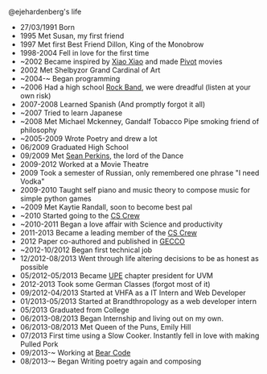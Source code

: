 @ejehardenberg's life

- 27/03/1991 Born
- 1995 Met Susan, my first friend
- 1997 Met first Best Friend Dillon, King of the Monobrow
- 1998-2004 Fell in love for the first time
- ~2002 Became inspired by [Xiao Xiao](http://www.newgrounds.com/portal/view/42801) and made [Pivot](http://pivotanimator.net/) movies
- 2002 Met Shelbyzor Grand Cardinal of Art
- ~2004-~ Began programming
- ~2006 Had a high school [Rock Band](https://myspace.com/somersworthfallenfantasy), we were dreadful (listen at your own risk)
- 2007-2008 Learned Spanish (And promptly forgot it all) 
- ~2007 Tried to learn Japanese
- ~2008 Met Michael Mckenney, Gandalf Tobacco Pipe smoking friend of philosophy
- ~2005-2009 Wrote Poetry and drew a lot
- 06/2009 Graduated High School
- 09/2009 Met [Sean Perkins](http://scperkins.github.io), the lord of the Dance
- 2009-2012 Worked at a Movie Theatre
- 2009 Took a semester of Russian, only remembered one phrase "I need Vodka"
- 2009-2010 Taught self piano and music theory to compose music for simple python games
- ~2009 Met Kaytie Randall, soon to become best pal
- ~2010 Started going to the [CS Crew](http://www.uvm.edu/~cscrew/)
- ~2010-2011 Began a love affair with Science and productivity
- 2011-2013 Became a leading member of the [CS Crew](http://www.uvm.edu/~cscrew/)
- 2012 Paper co-authored and published in [GECCO](http://www.sigevo.org/gecco-2012/papers-accepted.html)
- ~2012-10/2012 Began first technical job
- 12/2012-08/2013 Went through life altering decisions to be as honest as possible
- 05/2012-05/2013 Became [UPE](http://upe.acm.org/) chapter president for UVM
- 2012-2013 Took some German Classes (forgot most of it)
- 09/2012-04/2013 Started at VHFA as a IT Intern and Web Developer
- 01/2013-05/2013 Started at Brandthropology as a web developer intern
- 05/2013 Graduated from College
- 06/2013-08/2013 Began Internship and living out on my own. 
- 06/2013-08/2013 Met Queen of the Puns, Emily Hill
- 07/2013 First time using a Slow Cooker. Instantly fell in love with making Pulled Pork
- 09/2013-~ Working at [Bear Code](http://www.bear-code.com)
- 08/2013-~ Began Writing poetry again and composing
